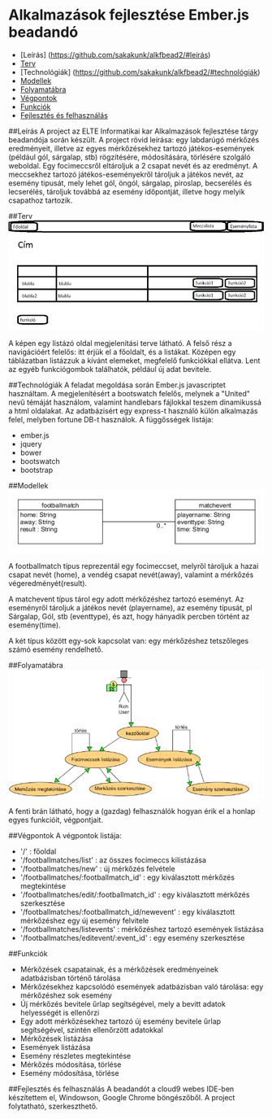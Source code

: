 # Alkalmazások fejlesztése Ember.js beadandó

- [Leírás] (https://github.com/sakakunk/alkfbead2/#leírás)
- [Terv](https://github.com/sakakunk/alkfbead2/#terv)
- [Technológiák] (https://github.com/sakakunk/alkfbead2/#technológiák)
- [Modellek](https://github.com/sakakunk/alkfbead2/#modellek)
- [Folyamatábra](https://github.com/sakakunk/alkfbead2/#folyamatábra)
- [Végpontok](https://github.com/sakakunk/alkfbead2/#végpontok)
- [Funkciók](https://github.com/sakakunk/alkfbead2/#funkciók)
- [Fejlesztés és felhasználás](https://github.com/sakakunk/alkfbead2/#fejlesztés-és-felhasználás)

##Leírás
A project az ELTE Informatikai kar Alkalmazások fejlesztése tárgy beadandója során készült.
A project rövid leírása: egy labdarúgó mérkőzés eredményeit, illetve az egyes mérkőzésekhez tartozó játékos-események 
(például gól, sárgalap, stb) rögzítésére, módosítására, törlésére szolgáló weboldal. Egy focimeccsről eltároljuk a
2 csapat nevét és az eredményt. A meccsekhez tartozó játékos-eseményekről tároljuk a játékos nevét, az esemény tipusát, mely lehet
gól, öngól, sárgalap, piroslap, becserélés és lecserélés, tároljuk továbbá az esemény időpontját, illetve hogy melyik csapathoz 
tartozik. 

##Terv
![Terv](https://github.com/sakakunk/alkfbead2/blob/master/gyak9/img/alkfejl2-2.png)

A képen egy listázó oldal megjelenítási terve látható. A felső rész a navigációért felelős: itt érjük el a főoldalt, és a listákat.
Középen egy táblázatban listázzuk a kívánt elemeket, megfelelő funkciókkal ellátva. Lent az egyéb funkciógombok találhatók, például új
adat bevitele.

##Technológiák
A feladat megoldása során Ember.js javascriptet használtam. A megjelenítésért a bootswatch felelős, melynek a "United" nevű 
témáját használom, valamint handlebars fájlokkal teszem dinamikussá a html oldalakat. Az adatbázisért egy express-t használó külön 
alkalmazás felel, melyben fortune DB-t használok.
A függősségek listája:

 - ember.js
 - jquery
 - bower
 - bootswatch
 - bootstrap

##Modellek
![Adatbázis modell](https://github.com/sakakunk/alkfbead2/blob/master/gyak9/img/alkfejl2.png)

A footballmatch típus reprezentál egy focimeccset, melyről tároljuk a hazai csapat nevét (home), a vendég csapat nevét(away), valamint
a mérkőzés végeredményét(result).

A matchevent típus tárol egy adott mérkőzéshez tartozó eseményt. Az eseményről tároljuk a játékos nevét (playername), az esemény
típusát, pl Sárgalap, Gól, stb (eventtype), és azt, hogy hányadik percben történt az esemény(time).

A két típus között egy-sok kapcsolat van: egy mérkőzéshez tetszőleges számó esemény rendelhető.

##Folyamatábra
![folyamatábra](https://github.com/sakakunk/alkfbead2/blob/master/gyak9/img/alkfejl2-3.png)

A fenti brán látható, hogy a (gazdag) felhasználók hogyan érik el a honlap egyes funkcióit, végpontjait.

##Végpontok
A végpontok listája:
 - '/' : főoldal
 - '/footballmatches/list' : az összes focimeccs kilistázása
 - '/footballmatches/new' : új mérkőzés felvétele
 - '/footballmatches/:footballmatch_id' : egy kiválasztott mérkőzés megtekintése
 - '/footballmatches/edit/:footballmatch_id' : egy kiválasztott mérkőzés szerkesztése
 - '/footballmatches/:footballmatch_id/newevent' : egy kiválasztott mérkőzéshez egy új esemény felvitele
 - '/footballmatches/listevents' : mérkőzéshez tartozó események listázása
 - '/footballmatches/editevent/:event_id' : egy esemény szerkesztése

##Funkciók
 - Mérkőzések csapatainak, és a mérkőzések eredményeinek adatbázisban történő tárolása
 - Mérkőzésekhez kapcsolódó események adatbázisban való tárolása: egy mérkőzéshez sok esemény
 - Új mérkőzés bevitele űrlap segítségével, mely a bevitt adatok helyességét is ellenőrzi
 - Egy adott mérkőzésekhez tartozó új esemény bevitele űrlap segítségével, szintén ellenőrzött adatokkal
 - Mérkőzések listázása
 - Események listázása
 - Esemény részletes megtekintése
 - Mérkőzés módosítása, törlése
 - Esemény módosítása, törlése

##Fejlesztés és felhasználás
A beadandót a cloud9 webes IDE-ben készítettem el, Windowson, Google Chrome böngészőből. A project folytatható, szerkeszthető.


